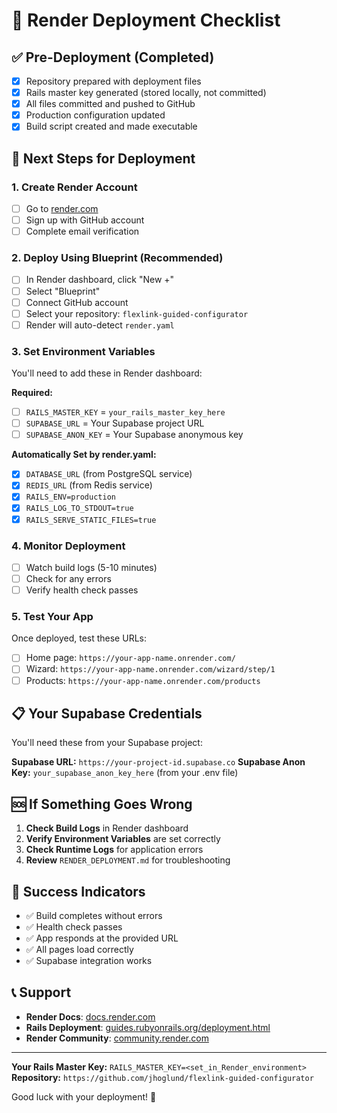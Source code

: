 # 🚀 Render Deployment Checklist

## ✅ Pre-Deployment (Completed)
- [x] Repository prepared with deployment files
- [x] Rails master key generated (stored locally, not committed)
- [x] All files committed and pushed to GitHub
- [x] Production configuration updated
- [x] Build script created and made executable

## 🔧 Next Steps for Deployment

### 1. Create Render Account
- [ ] Go to [render.com](https://render.com)
- [ ] Sign up with GitHub account
- [ ] Complete email verification

### 2. Deploy Using Blueprint (Recommended)
- [ ] In Render dashboard, click "New +"
- [ ] Select "Blueprint"
- [ ] Connect GitHub account
- [ ] Select your repository: `flexlink-guided-configurator`
- [ ] Render will auto-detect `render.yaml`

### 3. Set Environment Variables
You'll need to add these in Render dashboard:

**Required:**
- [ ] `RAILS_MASTER_KEY` = `your_rails_master_key_here`
- [ ] `SUPABASE_URL` = Your Supabase project URL
- [ ] `SUPABASE_ANON_KEY` = Your Supabase anonymous key

**Automatically Set by render.yaml:**
- [x] `DATABASE_URL` (from PostgreSQL service)
- [x] `REDIS_URL` (from Redis service)
- [x] `RAILS_ENV=production`
- [x] `RAILS_LOG_TO_STDOUT=true`
- [x] `RAILS_SERVE_STATIC_FILES=true`

### 4. Monitor Deployment
- [ ] Watch build logs (5-10 minutes)
- [ ] Check for any errors
- [ ] Verify health check passes

### 5. Test Your App
Once deployed, test these URLs:
- [ ] Home page: `https://your-app-name.onrender.com/`
- [ ] Wizard: `https://your-app-name.onrender.com/wizard/step/1`
- [ ] Products: `https://your-app-name.onrender.com/products`

## 📋 Your Supabase Credentials

You'll need these from your Supabase project:

**Supabase URL:** `https://your-project-id.supabase.co`
**Supabase Anon Key:** `your_supabase_anon_key_here` (from your .env file)

## 🆘 If Something Goes Wrong

1. **Check Build Logs** in Render dashboard
2. **Verify Environment Variables** are set correctly
3. **Check Runtime Logs** for application errors
4. **Review** `RENDER_DEPLOYMENT.md` for troubleshooting

## 🎉 Success Indicators

- ✅ Build completes without errors
- ✅ Health check passes
- ✅ App responds at the provided URL
- ✅ All pages load correctly
- ✅ Supabase integration works

## 📞 Support

- **Render Docs**: [docs.render.com](https://docs.render.com)
- **Rails Deployment**: [guides.rubyonrails.org/deployment.html](https://guides.rubyonrails.org/deployment.html)
- **Render Community**: [community.render.com](https://community.render.com)

---

**Your Rails Master Key:** `RAILS_MASTER_KEY=<set_in_Render_environment>`
**Repository:** `https://github.com/jhoglund/flexlink-guided-configurator`

Good luck with your deployment! 🚀 